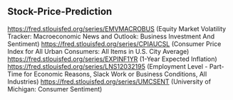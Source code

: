 ﻿## Stock-Price-Prediction


https://fred.stlouisfed.org/series/EMVMACROBUS (Equity Market Volatility Tracker: Macroeconomic News and Outlook: Business Investment And Sentiment)
https://fred.stlouisfed.org/series/CPIAUCSL (Consumer Price Index for All Urban Consumers: All Items in U.S. City Average)
https://fred.stlouisfed.org/series/EXPINF1YR (1-Year Expected Inflation)
https://fred.stlouisfed.org/series/LNS12032195 (Employment Level - Part-Time for Economic Reasons, Slack Work or Business Conditions, All Industries)
https://fred.stlouisfed.org/series/UMCSENT (University of Michigan: Consumer Sentiment)
